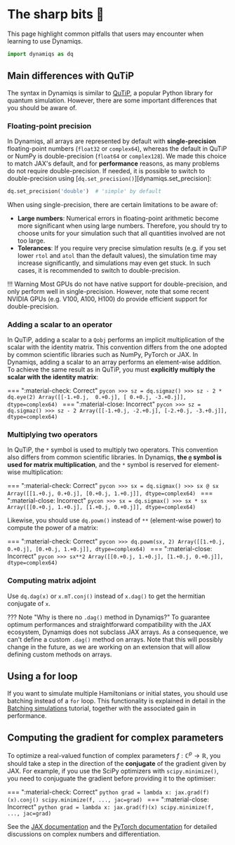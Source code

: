 # The sharp bits 🔪

This page highlight common pitfalls that users may encounter when learning to use Dynamiqs.

```python
import dynamiqs as dq
```

## Main differences with QuTiP

<!-- If modifications are made in this section, ensure to also update the tutorials/time-dependent-operators.md document to reflect these changes in the "Differences with QuTiP" warning admonition at the top of the file. -->

The syntax in Dynamiqs is similar to [QuTiP](http://qutip.org/), a popular Python library for quantum simulation. However, there are some important differences that you should be aware of.

### Floating-point precision

In Dynamiqs, all arrays are represented by default with **single-precision** floating-point numbers (`float32` or `complex64`), whereas the default in QuTiP or NumPy is double-precision (`float64` or `complex128`). We made this choice to match JAX's default, and for **performance** reasons, as many problems do not require double-precision. If needed, it is possible to switch to double-precision using [`dq.set_precision()`][dynamiqs.set_precision]:
```python
dq.set_precision('double')  # 'simple' by default
```

When using single-precision, there are certain limitations to be aware of:

- **Large numbers**: Numerical errors in floating-point arithmetic become more significant when using large numbers. Therefore, you should try to choose units for your simulation such that all quantities involved are not too large.
- **Tolerances**: If you require very precise simulation results (e.g. if you set lower `rtol` and `atol` than the default values), the simulation time may increase significantly, and simulations may even get stuck. In such cases, it is recommended to switch to double-precision.

!!! Warning
    Most GPUs do not have native support for double-precision, and only perform well in single-precision. However, note that some recent NVIDIA GPUs (e.g. V100, A100, H100) do provide efficient support for double-precision.

<!-- set precision back to default
```python
dq.set_precision('simple')
```
-->

### Adding a scalar to an operator

In QuTiP, adding a scalar to a `Qobj` performs an implicit multiplication of the scalar with the identity matrix. This convention differs from the one adopted by common scientific libraries such as NumPy, PyTorch or JAX. In Dynamiqs, adding a scalar to an array performs an element-wise addition. To achieve the same result as in QuTiP, you must **explicitly multiply the scalar with the identity matrix**:

=== ":material-check: Correct"
    ```pycon
    >>> sz = dq.sigmaz()
    >>> sz - 2 * dq.eye(2)
    Array([[-1.+0.j,  0.+0.j],
           [ 0.+0.j, -3.+0.j]], dtype=complex64)
    ```
=== ":material-close: Incorrect"
    ```pycon
    >>> sz = dq.sigmaz()
    >>> sz - 2
    Array([[-1.+0.j, -2.+0.j],
           [-2.+0.j, -3.+0.j]], dtype=complex64)
    ```

### Multiplying two operators

In QuTiP, the `*` symbol is used to multiply two operators. This convention also differs from common scientific libraries. In Dynamiqs, **the `@` symbol is used for matrix multiplication**, and the `*` symbol is reserved for element-wise multiplication:

=== ":material-check: Correct"
    ```pycon
    >>> sx = dq.sigmax()
    >>> sx @ sx
    Array([[1.+0.j, 0.+0.j],
           [0.+0.j, 1.+0.j]], dtype=complex64)
    ```
=== ":material-close: Incorrect"
    ```pycon
    >>> sx = dq.sigmax()
    >>> sx * sx
    Array([[0.+0.j, 1.+0.j],
           [1.+0.j, 0.+0.j]], dtype=complex64)
    ```

Likewise, you should use `dq.powm()` instead of `**` (element-wise power) to compute the power of a matrix:

=== ":material-check: Correct"
    ```pycon
    >>> dq.powm(sx, 2)
    Array([[1.+0.j, 0.+0.j],
           [0.+0.j, 1.+0.j]], dtype=complex64)
    ```
=== ":material-close: Incorrect"
    ```pycon
    >>> sx**2
    Array([[0.+0.j, 1.+0.j],
           [1.+0.j, 0.+0.j]], dtype=complex64)
    ```

### Computing matrix adjoint

Use `dq.dag(x)` or `x.mT.conj()` instead of `x.dag()` to get the hermitian conjugate of `x`.

??? Note "Why is there no `.dag()` method in Dynamiqs?"
    To guarantee optimum performances and straightforward compatibility with the JAX ecosystem, Dynamiqs does not subclass JAX arrays. As a consequence, we can't define a custom `.dag()` method on arrays. Note that this will possibly change in the future, as we are working on an extension that will allow defining custom methods on arrays.


## Using a for loop

If you want to simulate multiple Hamiltonians or initial states, you should use batching instead of a `for` loop. This functionality is explained in detail in the [Batching simulations](../basics/batching-simulations.md) tutorial, together with the associated gain in performance.

## Computing the gradient for complex parameters

To optimize a real-valued function of complex parameters $f:\mathbb{C}^p\to\mathbb{R}$, you should take a step in the direction of the **conjugate** of the gradient given by JAX. For example, if you use the SciPy optimizers with `scipy.minimize()`, you need to conjuguate the gradient before providing it to the optimiser:

<!-- skip: start -->
=== ":material-check: Correct"
    ```python
    grad = lambda x: jax.grad(f)(x).conj()
    scipy.minimize(f, ..., jac=grad)
    ```
=== ":material-close: Incorrect"
    ```python
    grad = lambda x: jax.grad(f)(x)
    scipy.minimize(f, ..., jac=grad)
    ```
<!-- skip: end -->

See the [JAX documentation](https://jax.readthedocs.io/en/latest/notebooks/autodiff_cookbook.html#complex-numbers-and-differentiation) and the [PyTorch documentation](https://pytorch.org/docs/stable/notes/autograd.html#autograd-for-complex-numbers) for detailed discussions on complex numbers and differentiation.
